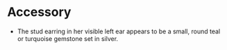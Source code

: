 # Accessory

- The stud earring in her visible left ear appears to be a small, round teal or turquoise gemstone set in silver.